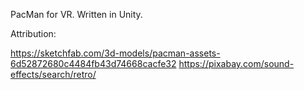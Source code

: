 PacMan for VR. Written in Unity.

Attribution:

https://sketchfab.com/3d-models/pacman-assets-6d52872680c4484fb43d74668cacfe32
https://pixabay.com/sound-effects/search/retro/
